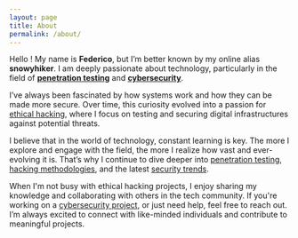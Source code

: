 ```yaml
---
layout: page
title: About
permalink: /about/
---
```


Hello ! My name is **Federico**, but I’m better known by my online alias **snowyhiker**. I am deeply passionate about technology, particularly in the field of [**penetration testing**](https://www.ibm.com/topics/penetration-testing) and [**cybersecurity**](https://www.ibm.com/topics/cybersecurity).

I’ve always been fascinated by how systems work and how they can be made more secure. Over time, this curiosity evolved into a passion for [ethical hacking](https://www.coursera.org/articles/what-is-ethical-hacking?msockid=1eca577a2b62627e27c4424c2acc6316), where I focus on testing and securing digital infrastructures against potential threats.

I believe that in the world of technology, constant learning is key. The more I explore and engage with the field, the more I realize how vast and ever-evolving it is. That’s why I continue to dive deeper into [penetration testing](https://www.ibm.com/topics/penetration-testing), [hacking methodologies](https://www.ibm.com/think/insights/pen-testing-methodology), and the latest [security trends](https://www.kaspersky.com/resource-center/preemptive-safety/cyber-security-trends).

When I'm not busy with ethical hacking projects, I enjoy sharing my knowledge and collaborating with others in the tech community. If you're working on a [cybersecurity project](https://www.cybrary.it/), or just need help, feel free to reach out. I’m always excited to connect with like-minded individuals and contribute to meaningful projects.
